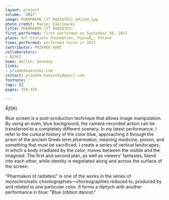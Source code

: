 ```yaml
---
layout: project
volume: '2017'
image: PHARMAKON_(IT_RADIATES)_edited.jpg
photo_credit: Maciej Zakrzewski
title: PHARMAKON (IT RADIATES)
first_performed: first performed on September 30, 2017
place: Art Stations Foundation, PoznaÅ„, Poland
times_performed: performed twice in 2017
contributor: PRZEMEK KAMI
collaborators:
- ÅƒSKI
home: Berlin, Germany
links:
- przemekkaminski.com
contact: przemek.kaminski@gmail.com
footnote: ''
tags: []
pages: 358-359

---
```


ÅƒSKI

Blue screen is a post-production technique that allows image manipulation. By using an even, blue background, the camera-recorded action can be transferred to a completely different scenery. In my latest performance, I refer to the cultural history of the color blue, approaching it through the prism of the ancient Greek term _pharmakon_, meaning medicine, poison, and something that must be sacrificed. I create a series of vertical landscapes, in which a body irradiated by the color, moves between the visible and the imagined. The first and second plan, as well as viewers' fantasies, blend into each other, while identity is negotiated along and across the surface of the screen.

"Pharmakon (it radiates)" is one of the works in the series of monochromatic choreographies—choreographies reduced to, produced by and related to one particular color. It forms a diptych with another performance in blue: "Blue (ribbon dance)."
